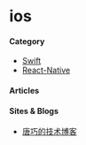 # ios

#### Category
* [Swift](swift/README.md)
* [React-Native](react-native/README.md)

#### Articles

#### Sites & Blogs
* [唐巧的技术博客](http://blog.devtang.com/)
